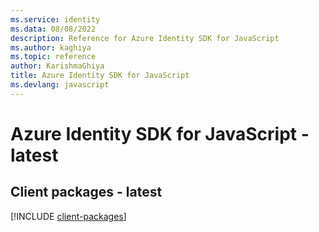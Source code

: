 ```yaml
---
ms.service: identity
ms.data: 08/08/2022
description: Reference for Azure Identity SDK for JavaScript
ms.author: kaghiya
ms.topic: reference
author: KarishmaGhiya
title: Azure Identity SDK for JavaScript
ms.devlang: javascript
---
```

# Azure Identity SDK for JavaScript - latest

## Client packages - latest
[!INCLUDE [client-packages](identity-client-index.md)]